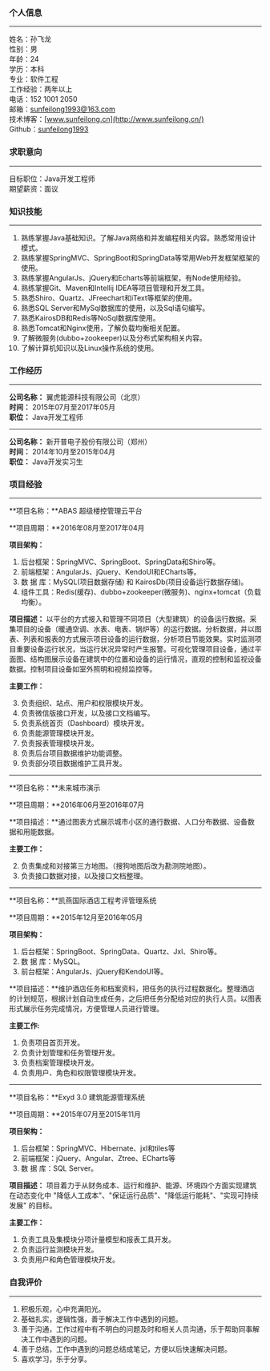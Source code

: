### 个人信息
-------------------------
姓名：孙飞龙  
性别：男  
年龄：24  
学历：本科    
专业：软件工程  
工作经验：两年以上     
电话：152 1001 2050   
邮箱：sunfeilong1993@163.com  
技术博客：[www.sunfeilong.cn](http://www.sunfeilong.cn/)        
Github：[sunfeilong1993](https://github.com/sunfeilong1993)     
### 求职意向
-----------------------------------------  
目标职位：Java开发工程师  
期望薪资：面议  

### 知识技能
--------------------------------------------------------
1. 熟练掌握Java基础知识。了解Java网络和并发编程相关内容。熟悉常用设计模式。
2. 熟练掌握SpringMVC、SpringBoot和SpringData等常用Web开发框架框架的使用。
3. 熟练掌握AngularJs、jQuery和Echarts等前端框架，有Node使用经验。
4. 熟练掌握Git、Maven和Intellij IDEA等项目管理和开发工具。
5. 熟悉Shiro、Quartz、JFreechart和iText等框架的使用。
4. 熟悉SQL Server和MySql数据库的使用，以及Sql语句编写。
5. 熟悉KairosDB和Redis等NoSql数据库使用。
6. 熟悉Tomcat和Nginx使用，了解负载均衡相关配置。
8. 了解微服务(dubbo+zookeeper)以及分布式架构相关内容。
9. 了解计算机知识以及Linux操作系统的使用。
### 工作经历
--------------------------------------------

**公司名称：** 翼虎能源科技有限公司（北京）  
**时间：** 2015年07月至2017年05月     
**职位：** Java开发工程师  

-----------------------------------------------
**公司名称：** 新开普电子股份有限公司（郑州）  
**时间：** 2014年10月至2015年04月     
**职位：** Java开发实习生  

### 项目经验
------------------------------------------------------

**项目名称：**ABAS 超级楼控管理云平台

**项目周期：**2016年08月至2017年04月

**项目架构：**  
  
1. 后台框架：SpringMVC、SpringBoot、SpringData和Shiro等。
2. 前端框架：AngularJs、jQuery、KendoUI和ECharts等。
3. 数 据 库：MySQL(项目数据存储) 和 KairosDb(项目设备运行数据存储)。
4. 组件工具：Redis(缓存)、dubbo+zookeeper(微服务)、nginx+tomcat（负载均衡）。

**项目描述：** 以平台的方式接入和管理不同项目（大型建筑）的设备运行数据。采集项目的设备（暖通空调、水表、电表、锅炉等）的运行数据。分析数据，并以图表、列表和报表的方式展示项目设备的运行数据，分析项目节能效果。实时监测项目重要设备运行状况，当运行状况异常时产生报警。可视化管理项目设备，通过平面图、结构图展示设备在建筑中的位置和设备的运行情况，直观的控制和监视设备数据。控制项目设备如室外照明和视频监控等。

**主要工作：**

3. 负责组织、站点、用户和权限模块开发。
1. 负责微信版接口开发，以及接口文档编写。
2. 负责系统首页（Dashboard）模块开发。
3. 负责能源管理模块开发。
4. 负责报表管理模块开发。
5. 负责后台项目数据维护功能调整。
6. 负责部分项目数据维护工具开发。
	
---------------------------------------------

**项目名称：**未来城市演示

**项目周期：**2016年06月至2016年07月

**项目描述：**通过图表方式展示城市小区的通行数据、人口分布数据、设备数据和用能数据。

**主要工作：**

2. 负责集成和对接第三方地图。（搜狗地图后改为勘测院地图）。
3. 负责接口数据对接，以及接口文档整理。
 
---------------------------------------------
**项目名称：**凯燕国际酒店工程考评管理系统

**项目周期：**2015年12月至2016年05月

**项目架构：**

1. 后台框架：SpringBoot、SpringData、Quartz、Jxl、Shiro等。
2. 数 据 库：MySQL。
3. 前台框架：AngularJs、jQuery和KendoUI等。

**项目描述：**维护酒店任务和档案资料，把任务的执行过程数据化。整理酒店的计划规范，根据计划自动生成任务，之后把任务分配给对应的执行人员。以图表形式展示任务完成情况，方便管理人员进行管理。

**主要工作:**

1. 负责项目首页开发。
2. 负责计划管理和任务管理开发。
3. 负责档案管理模块开发。
4. 负责用户、角色和权限管理模块开发。

---------------------------------------------
**项目名称：**Exyd 3.0 建筑能源管理系统 

**项目周期：**2015年07月至2015年11月

**项目架构：**

1. 后台框架：SpringMVC、Hibernate、jxl和tiles等
2. 前端框架：jQuery、Angular、Ztree、ECharts等
3. 数 据 库：SQL Server。

**项目描述：** 项目着力于从财务成本、运行和维护、能源、环境四个方面实现建筑在动态变化中 "降低人工成本"、"保证运行品质"、"降低运行能耗"、"实现可持续发展" 的目标。
  
**主要工作：**

1. 负责工具及集模块分项计量模型和报表工具开发。
2. 负责运行监测模块开发。
3. 负责用户和角色管理模块开发。

### 自我评价
------------------------------------------------------
1. 积极乐观，心中充满阳光。
2. 基础扎实，逻辑性强，善于解决工作中遇到的问题。
3. 善于沟通，工作过程中有不明白的问题及时和相关人员沟通，乐于帮助同事解决工作中遇到的问题。 
4. 善于总结，工作中遇到的问题总结成笔记，方便以后快速解决问题。
5. 喜欢学习，乐于分享。